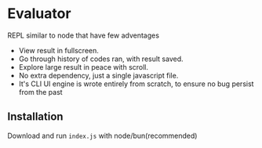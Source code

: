# Evaluator

REPL similar to node that have few adventages
- View result in fullscreen.
- Go through history of codes ran, with result saved.
- Explore large result in peace with scroll.
- No extra dependency, just a single javascript file.
- It's CLI UI engine is wrote entirely from scratch, to ensure no bug persist from the past

## Installation
Download and run `index.js` with node/bun(recommended)